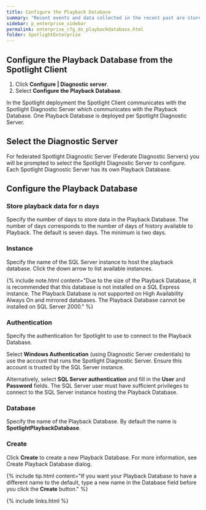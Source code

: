 ```yaml
---
title: Configure the Playback Database
summary: "Recent events and data collected in the recent past are stored in the Playback Database."
sidebar: p_enterprise_sidebar
permalink: enterprise_cfg_ds_playbackdatabase.html
folder: SpotlightEnterprise
---
```




## Configure the Playback Database from the Spotlight Client

1. Click **Configure \| Diagnostic server**.
2. Select **Configure the Playback Database**.

In the Spotlight deployment the Spotlight Client communicates with the Spotlight Diagnostic Server which communicates with the Playback Database. One Playback Database is deployed per Spotlight Diagnostic Server.

## Select the Diagnostic Server

For federated Spotlight Diagnostic Server (Federate Diagnostic Servers) you will be prompted to select the Spotlight Diagnostic Server to configure. Each Spotlight Diagnostic Server has its own Playback Database.

## Configure the Playback Database

### Store playback data for n days

Specify the number of days to store data in the Playback Database. The number of days corresponds to the number of days of history available to Playback. The default is seven days. The minimum is two days.

### Instance

Specify the name of the SQL Server instance to host the playback database. Click the down arrow to list available instances.

{% include note.html content="Due to the size of the Playback Database, it is recommended that this database is not installed on a SQL Express instance. The Playback Database is not supported on High Availability Always On and mirrored databases. The Playback Database cannot be installed on SQL Server 2000." %}

### Authentication

Specify the authentication for Spotlight to use to connect to the Playback Database.

Select **Windows Authentication** (using Diagnostic Server credentials) to use the account that runs the Spotlight Diagnostic Server. Ensure this account is trusted by the SQL Server instance.

Alternatively, select **SQL Server authentication** and fill in the **User** and **Password** fields. The SQL Server user must have sufficient privileges to connect to the SQL Server instance hosting the Playback Database.

### Database

Specify the name of the Playback Database. By default the name is **SpotlightPlaybackDatabase**.

### Create

Click **Create** to create a new Playback Database. For more information, see Create Playback Database dialog.

{% include tip.html content="If you want your Playback Database to have a different name to the default, type a new name in the Database field before you click the **Create** button." %}


{% include links.html %}
